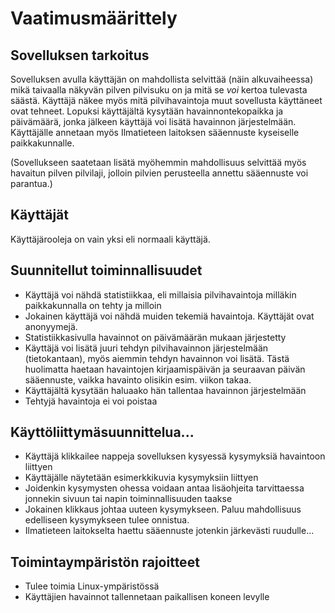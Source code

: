 # Vaatimusmäärittely

## Sovelluksen tarkoitus

Sovelluksen avulla käyttäjän on mahdollista selvittää (näin alkuvaiheessa) mikä taivaalla näkyvän pilven pilvisuku on ja
mitä se *voi* kertoa tulevasta säästä. Käyttäjä näkee myös mitä pilvihavaintoja muut sovellusta käyttäneet ovat tehneet. Lopuksi käyttäjältä kysytään havainnontekopaikka ja päivämäärä, jonka jälkeen käyttäjä voi lisätä havainnon järjestelmään. Käyttäjälle annetaan myös Ilmatieteen laitoksen sääennuste kyseiselle paikkakunnalle.

(Sovellukseen saatetaan lisätä myöhemmin mahdollisuus selvittää myös havaitun pilven pilvilaji, jolloin pilvien perusteella annettu sääennuste voi parantua.)
## Käyttäjät
Käyttäjärooleja on vain yksi eli normaali käyttäjä.

## Suunnitellut toiminnallisuudet
- Käyttäjä voi nähdä statistiikkaa, eli millaisia pilvihavaintoja milläkin paikkakunnalla on tehty ja milloin
- Jokainen käyttäjä voi nähdä muiden tekemiä havaintoja. Käyttäjät ovat anonyymejä.
- Statistiikkasivulla havainnot on päivämäärän mukaan järjestetty
- Käyttäjä voi lisätä juuri tehdyn pilvihavainnon järjestelmään (tietokantaan), myös aiemmin tehdyn havainnon voi lisätä. Tästä huolimatta haetaan havaintojen kirjaamispäivän ja seuraavan päivän sääennuste, vaikka havainto olisikin esim. viikon takaa.
- Käyttäjältä kysytään haluaako hän tallentaa havainnon järjestelmään
- Tehtyjä havaintoja ei voi poistaa

## Käyttöliittymäsuunnittelua...
- Käyttäjä klikkailee nappeja sovelluksen kysyessä kysymyksiä havaintoon liittyen
- Käyttäjälle näytetään esimerkkikuvia kysymyksiin liittyen
- Joidenkin kysymysten ohessa voidaan antaa lisäohjeita tarvittaessa jonnekin sivuun tai napin toiminnallisuuden taakse 
- Jokainen klikkaus johtaa uuteen kysymykseen. Paluu mahdollisuus edelliseen kysymykseen tulee onnistua.
- Ilmatieteen laitokselta haettu sääennuste jotenkin järkevästi ruudulle...

## Toimintaympäristön rajoitteet
- Tulee toimia Linux-ympäristössä
- Käyttäjien havainnot tallennetaan paikallisen koneen levylle


